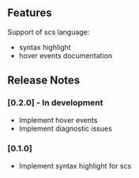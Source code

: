 ## Features

Support of scs language:
* syntax highlight
* hover events documentation

## Release Notes

### [0.2.0] - In development
- Implement hover events
- Implement diagnostic issues

### [0.1.0]
- Implement syntax highlight for scs
